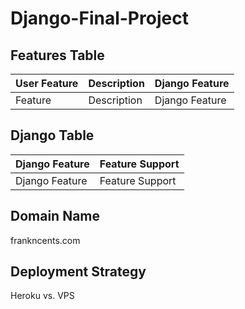 # Django-Final-Project

## Features Table
| User Feature | Description | Django Feature |
| ------------ | ----------- | -------------- |
| Feature      | Description | Django Feature |

## Django Table
| Django Feature | Feature Support |
| -------------- | --------------- |
| Django Feature | Feature Support |

## Domain Name
frankncents.com

## Deployment Strategy
Heroku vs. VPS
